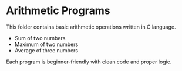 # Arithmetic Programs

This folder contains basic arithmetic operations written in C language.
- Sum of two numbers
- Maximum of two numbers
- Average of three numbers

Each program is beginner-friendly with clean code and proper logic.
